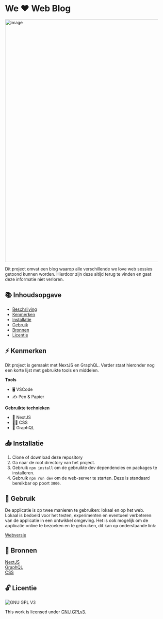 # We ❤️ Web Blog

<img width="800" alt="image" src="https://user-images.githubusercontent.com/45170095/228235954-9852cf8c-29a5-4ec7-bd72-ce874c88e102.png">

Dit project omvat een blog waarop alle verschillende we love web sessies getoond kunnen worden. Hierdoor zijn deze altijd terug te vinden en gaat deze informatie niet verloren.

## 📚 Inhoudsopgave
 * [Beschrijving](#beschrijving)
 * [Kenmerken](#kenmerken)
 * [Installatie](#installatie)
 * [Gebruik](#gebruik)
 * [Bronnen](#bronnen)
 * [Licentie](#licentie)

## ⚡ Kenmerken

Dit project is gemaakt met NextJS en GraphQL. Verder staat hieronder nog een korte lijst met gebruikte tools en middelen.

**Tools**

- 🖥️ VSCode
- ✍ Pen & Papier

**Gebruikte technieken**

- 🚀 NextJS
- 💅🏼 CSS
- 💯 GraphQL

## 📥 Installatie

1. Clone of download deze repository
2. Ga naar de root directory van het project.
3. Gebruik `npm install` om de gebruikte dev dependencies en packages te installeren.
4. Gebruik `npm run dev` om de web-server te starten. Deze is standaard bereikbar op poort `3000`.

## 🔨 Gebruik

De applicatie is op twee manieren te gebruiken: lokaal en op het web. Lokaal is bedoeld voor het testen, experimenten en eventueel verbeteren van de applicatie in een ontwikkel omgeving. Het is ook mogelijk om de applicatie online te bezoeken en te gebruiken, dit kan op onderstaande link:

[Webversie](https://we-love-web-nu.vercel.app/)

## 📖 Bronnen

[NextJS](https://nextjs.org/)
<br>
[GraphQL](https://we-love-web-nu.vercel.app/)
<br>
[CSS](https://developer.mozilla.org/en-US/docs/Web/CSS)

## 🔓 Licentie

![GNU GPL V3](https://www.gnu.org/graphics/gplv3-127x51.png)

This work is licensed under [GNU GPLv3](./LICENSE).
